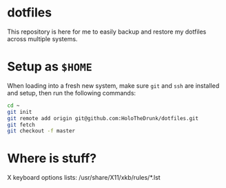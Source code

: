 # dotfiles
This repository is here for me to easily backup and restore my dotfiles across multiple systems.

# Setup as `$HOME`
When loading into a fresh new system, make sure `git` and `ssh` are installed and setup, then run the following commands:
```sh
cd ~
git init
git remote add origin git@github.com:HoloTheDrunk/dotfiles.git
git fetch
git checkout -f master
```

# Where is stuff?
X keyboard options lists: /usr/share/X11/xkb/rules/*.lst
